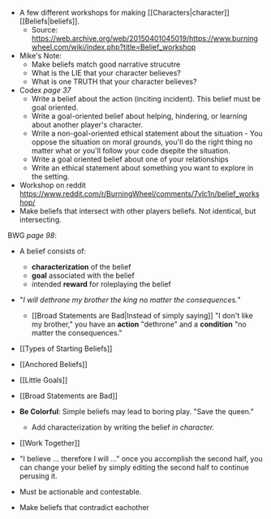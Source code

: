- A few different workshops for making [[Characters|character]] [[Beliefs|beliefs]].
	- Source: https://web.archive.org/web/20150401045019/https://www.burningwheel.com/wiki/index.php?title=Belief_workshop
- Mike's Note: 
	- Make beliefs match good narrative strucutre
	- What is the LIE that your character believes? 
	- What is one TRUTH that your character believes?
- Codex *page 37*
	- Write a belief about the action (inciting incident). This belief must be goal oriented.
	- Write a goal-oriented belief about helping, hindering, or learning about another player's character.
	- Write a non-goal-oriented ethical statement about the situation - You oppose the situation on moral grounds, you'll do the right thing no matter what or you'll follow your code dsepite the situation.
	- Write a goal oriented belief about one of your relationships
	- Write an ethical statement about something you want to explore in the setting. 
- Workshop on reddit https://www.reddit.com/r/BurningWheel/comments/7vlc1n/belief_workshop/
- Make beliefs that intersect with other players beliefs. Not identical, but intersecting. 

BWG *page 98*:
 - A belief consists of:
	 - **characterization** of the belief
	 - **goal** associated with the belief
	 - intended **reward** for roleplaying the belief
 - "*I will dethrone my brother the king no matter the consequences.*"
	 - [[Broad Statements are Bad|Instead of simply saying]] "I don't like my brother," you have an **action** "dethrone" and a **condition** "no matter the consequences."
 - [[Types of Starting Beliefs]] 
 - [[Anchored Beliefs]]
 - [[Little Goals]]
 - [[Broad Statements are Bad]]
 - **Be Colorful**: Simple beliefs may lead to boring play. "Save the queen."
	 - Add characterization by writing the belief *in character.*
 - [[Work Together]]

- "I believe ... therefore I will ..." once you accomplish the second half, you can change your belief by simply editing the second half to continue perusing it. 
- Must be actionable and contestable. 
- Make beliefs that contradict eachother